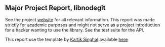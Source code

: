 Major Project Report, libnodegit
---------------------------------

See the project [website](https://github.com/jaseemabid/libnodegit/) for all
relevant information. This report was made strictly for academic purposes and
might not serve as a project introduction for a hacker wanting to use the
library. See the test suite for the API.

This report use the template by [Kartik Singhal](https://github.com/k4rtik/)
available [here](https://github.com/k4rtik/latex-project-report-template)
